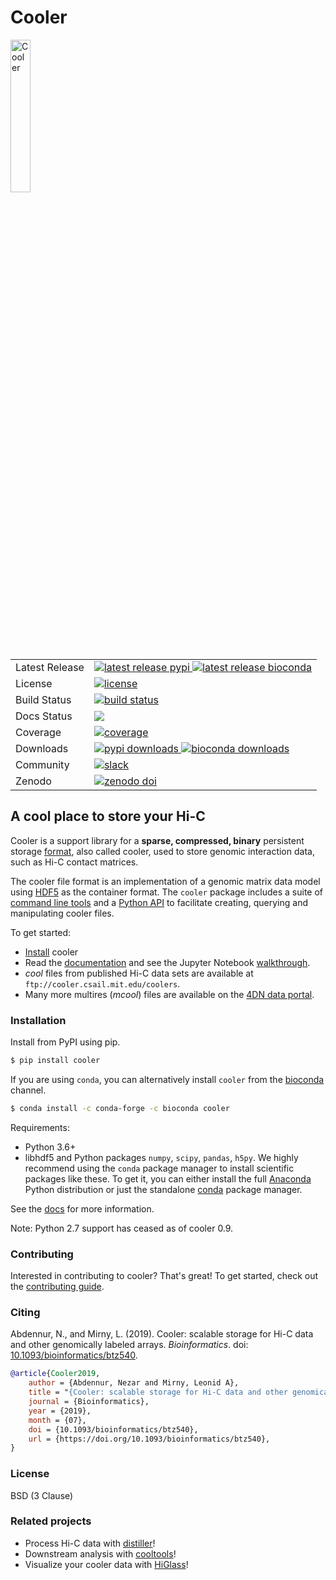# Cooler

<a href="https://open2c.github.io/cooler"><img width="25%" src="https://github.com/open2c/cooler/raw/master/docs/cooler_logo.png" alt="Cooler"></a>

<table>
    <tr>
        <td>Latest Release</td>
        <td>
            <a href="https://pypi.org/project/cooler/">
                <img src="https://badge.fury.io/py/cooler.svg" alt="latest release pypi" />
            </a>
            <a href="https://bioconda.github.io/recipes/cooler/README.html">
                <img src="https://anaconda.org/bioconda/cooler/badges/version.svg" alt="latest release bioconda">
            </a>
        </td>
    </tr>
    <tr>
        <td>License</td>
        <td>
            <a href="https://github.com/open2c/cooler/blob/master/LICENSE">
                <img src="https://img.shields.io/pypi/l/cooler.svg" alt="license">
            </a>
        </td>
    </tr>
    <tr>
        <td>Build Status</td>
        <td>
            <a href="https://github.com/open2c/cooler/blob/main/.github/workflows/ci.yml">
                <img src="https://github.com/open2c/cooler/actions/workflows/ci.yml/badge.svg" alt="build status">
            </a>
        </td>
    </tr>
    <tr>
        <td>Docs Status</td>
        <td>
            <a href="http://cooler.readthedocs.org/en/latest/">
                <img src="https://readthedocs.org/projects/cooler/badge/?version=latest">
            </a>
        </td>
    </tr>
    <tr>
        <td>Coverage</td>
        <td>
            <a href="https://codecov.io/gh/open2c/cooler">
                <img src="https://codecov.io/gh/open2c/cooler/branch/master/graph/badge.svg" alt="coverage">
            </a>
        </td>
    </tr>
    <tr>
        <td>Downloads</td>
        <td>
            <a href="https://pypi.org/project/cooler">
                <img src="https://static.pepy.tech/personalized-badge/cooler?period=total&units=international_system&left_color=grey&right_color=blue&left_text=PyPI%20downloads" alt="pypi downloads">
            </a>
            <a href="http://bioconda.github.io/recipes/cooler/README.html">
                <img src="https://img.shields.io/conda/dn/bioconda/cooler.svg?style=flat&label=Bioconda downloads" alt="bioconda downloads">
            </a>
        </td>
    </tr>
    <tr>
        <td>Community</td>
        <td>
            <a href="https://bit.ly/open2c-slack">
                <img src="https://img.shields.io/badge/chat-slack-%233F0F3F?logo=slack" alt="slack">
            </a>
        </td>
    </tr>
    <tr>
        <td>Zenodo</td>
        <td>
            <a href="https://zenodo.org/badge/latestdoi/49553222">
                <img src="https://zenodo.org/badge/49553222.svg" alt="zenodo doi">
            </a>
        </td>
    </tr>
</table>

## A cool place to store your Hi-C

Cooler is a support library for a **sparse, compressed, binary** persistent storage [format](http://cooler.readthedocs.io/en/latest/schema.html), also called cooler, used to store genomic interaction data, such as Hi-C contact matrices.

The cooler file format is an implementation of a genomic matrix data model using [HDF5](https://en.wikipedia.org/wiki/Hierarchical_Data_Format) as the container format. The `cooler` package includes a suite of [command line tools](http://cooler.readthedocs.io/en/latest/cli.html) and a [Python API](http://cooler.readthedocs.io/en/latest/api.html) to facilitate creating, querying and manipulating cooler files.

To get started:

- [Install](#Installation) cooler
- Read the [documentation](http://cooler.readthedocs.org/en/latest/) and see the Jupyter Notebook [walkthrough](https://github.com/open2c/cooler-binder).
- _cool_ files from published Hi-C data sets are available at `ftp://cooler.csail.mit.edu/coolers`.
- Many more multires (_mcool_) files are available on the [4DN data portal](https://data.4dnucleome.org/visualization/index).

### Installation

Install from PyPI using pip.
```sh
$ pip install cooler
```

If you are using `conda`, you can alternatively install `cooler` from the [bioconda](https://bioconda.github.io/index.html) channel.
```sh
$ conda install -c conda-forge -c bioconda cooler
```

Requirements:

- Python 3.6+
- libhdf5 and Python packages `numpy`, `scipy`, `pandas`, `h5py`. We highly recommend using the `conda` package manager to install scientific packages like these. To get it, you can either install the full [Anaconda](https://www.continuum.io/downloads) Python distribution or just the standalone [conda](http://conda.pydata.org/miniconda.html) package manager.

See the [docs](http://cooler.readthedocs.org/en/latest/) for more information.

Note: Python 2.7 support has ceased as of cooler 0.9.


### Contributing

Interested in contributing to cooler? That's great! To get started, check out the [contributing guide](https://github.com/open2c/cooler/blob/master/CONTRIBUTING.md).


### Citing

Abdennur, N., and Mirny, L. (2019). Cooler: scalable storage for Hi-C data and other genomically labeled arrays. _Bioinformatics_. doi: [10.1093/bioinformatics/btz540](https://doi.org/10.1093/bioinformatics/btz540).

```bibtex
@article{Cooler2019,
    author = {Abdennur, Nezar and Mirny, Leonid A},
    title = "{Cooler: scalable storage for Hi-C data and other genomically labeled arrays}",
    journal = {Bioinformatics},
    year = {2019},
    month = {07},
    doi = {10.1093/bioinformatics/btz540},
    url = {https://doi.org/10.1093/bioinformatics/btz540},
}
```

### License

BSD (3 Clause)

### Related projects

- Process Hi-C data with [distiller](https://github.com/open2c/distiller)!
- Downstream analysis with [cooltools](https://github.com/open2c/cooltools)!
- Visualize your cooler data with [HiGlass](http://higlass.io)!
